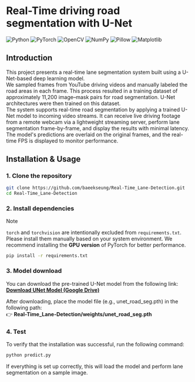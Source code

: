 # Real-Time driving road segmentation with U-Net

![Python](https://img.shields.io/badge/Python-3670A0?style=for-the-badge)
![PyTorch](https://img.shields.io/badge/PyTorch-EE4C2C?style=for-the-badge)
![OpenCV](https://img.shields.io/badge/OpenCV-5C3EE8?style=for-the-badge)
![NumPy](https://img.shields.io/badge/NumPy-013243?style=for-the-badge)
![Pillow](https://img.shields.io/badge/Pillow-CC66CC?style=for-the-badge)
![Matplotlib](https://img.shields.io/badge/Matplotlib-11557C?style=for-the-badge)

## Introduction
This project presents a real-time lane segmentation system built using a U-Net-based deep learning model.  
We sampled frames from YouTube driving videos and manually labeled the road areas in each frame. This process resulted in a training dataset of approximately 11,200 image–mask pairs for road segmentation. U-Net architectures were then trained on this dataset.  
The system supports real-time road segmentation by applying a trained U-Net model to incoming video streams. It can receive live driving footage from a remote webcam via a lightweight streaming server, perform lane segmentation frame-by-frame, and display the results with minimal latency. The model's predictions are overlaid on the original frames, and the real-time FPS is displayed to monitor performance.

## Installation & Usage
### 1. Clone the repository
```bash
git clone https://github.com/baeekseung/Real-Time_Lane-Detection.git
cd Real-Time_Lane-Detection
```
### 2. Install dependencies
> [!Note]
> `torch` and `torchvision` are intentionally excluded from `requirements.txt`.
> Please install them manually based on your system environment. We recommend installing the **GPU version** of PyTorch for better performance.
```bash
pip install -r requirements.txt
```
### 3. Model download
You can download the pre-trained U-Net model from the following link:  
**[Download UNet Model (Google Drive)](https://drive.google.com/file/d/1rROuXDTVJ7fodC_6Lskzqee2alBz-iIM/view?usp=sharing)**  
  
After downloading, place the model file (e.g., unet_road_seg.pth) in the following path:  
👉 **Real-Time_Lane-Detection/weights/unet_road_seg.pth**

### 4. Test
To verify that the installation was successful, run the following command:  
```bash
python predict.py
```
If everything is set up correctly, this will load the model and perform lane segmentation on a sample image.  





